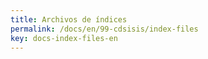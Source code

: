```yaml
---
title: Archivos de índices
permalink: /docs/en/99-cdsisis/index-files
key: docs-index-files-en
---
```

